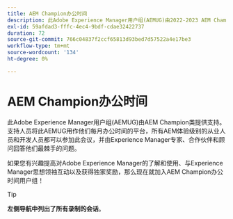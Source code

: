```yaml
---
title: AEM Champion办公时间
description: 此Adobe Experience Manager用户组(AEMUG)由2022-2023 AEM Champion课程推动。 支持人员将此AEMUG用作他们每月办公时间的平台
exl-id: 59afdad3-fffc-4ec4-9bdf-cdae32422737
duration: 72
source-git-commit: 766c04837f2ccf65813d93bed7d57522a4e17be3
workflow-type: tm+mt
source-wordcount: '134'
ht-degree: 0%

---
```


# AEM Champion办公时间

此Adobe Experience Manager用户组(AEMUG)由AEM Champion类提供支持。 支持人员将此AEMUG用作他们每月办公时间的平台，所有AEM体验级别的从业人员和开发人员都可以参加此会议，并由Experience Manager专家、合作伙伴和顾问回答他们最棘手的问题。

如果您有兴趣提高对Adobe Experience Manager的了解和使用、与Experience Manager思想领袖互动以及获得独家奖励，那么现在就加入AEM Champion办公时间用户组！

>[!TIP]
>
>**左侧导航中列出了所有录制的会话**。

